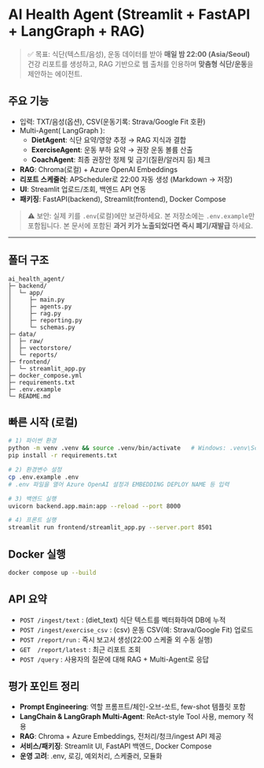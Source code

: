 # AI Health Agent (Streamlit + FastAPI + LangGraph + RAG)

> ✅ 목표: 식단(텍스트/음성), 운동 데이터를 받아 **매일 밤 22:00 (Asia/Seoul)** 건강 리포트를 생성하고, RAG 기반으로 웹 출처를 인용하며 **맞춤형 식단/운동**을 제안하는 에이전트.

## 주요 기능
- 입력: TXT/음성(옵션), CSV(운동기록: Strava/Google Fit 호환)
- Multi-Agent( LangGraph ):
  - **DietAgent**: 식단 요약/영양 추정 → RAG 지식과 결합
  - **ExerciseAgent**: 운동 부하 요약 → 권장 운동 볼륨 산출
  - **CoachAgent**: 최종 권장안 정제 및 금기(질환/알러지 등) 체크
- **RAG**: Chroma(로컬) + Azure OpenAI Embeddings
- **리포트 스케줄러**: APScheduler로 22:00 자동 생성 (Markdown → 저장)
- **UI**: Streamlit 업로드/조회, 백엔드 API 연동
- **패키징**: FastAPI(backend), Streamlit(frontend), Docker Compose

> ⚠️ 보안: 실제 키를 `.env`(로컬)에만 보관하세요. 본 저장소에는 `.env.example`만 포함됩니다. 본 문서에 포함된 **과거 키가 노출되었다면 즉시 폐기/재발급** 하세요.

---

## 폴더 구조
```
ai_health_agent/
├─ backend/
│  └─ app/
│     ├─ main.py
│     ├─ agents.py
│     ├─ rag.py
│     ├─ reporting.py
│     └─ schemas.py
├─ data/
│  ├─ raw/
│  ├─ vectorstore/
│  └─ reports/
├─ frontend/
│  └─ streamlit_app.py
├─ docker_compose.yml
├─ requirements.txt
├─ .env.example
└─ README.md
```

## 빠른 시작 (로컬)
```bash
# 1) 파이썬 환경
python -m venv .venv && source .venv/bin/activate   # Windows: .venv\Scripts\activate
pip install -r requirements.txt

# 2) 환경변수 설정
cp .env.example .env
# .env 파일을 열어 Azure OpenAI 설정과 EMBEDDING DEPLOY NAME 등 입력

# 3) 백엔드 실행
uvicorn backend.app.main:app --reload --port 8000

# 4) 프론트 실행
streamlit run frontend/streamlit_app.py --server.port 8501
```

## Docker 실행
```bash
docker compose up --build
```

## API 요약
- `POST /ingest/text` : (diet_text) 식단 텍스트를 벡터화하여 DB에 누적
- `POST /ingest/exercise_csv` : (csv) 운동 CSV(예: Strava/Google Fit) 업로드
- `POST /report/run` : 즉시 보고서 생성(22:00 스케줄 외 수동 실행)
- `GET  /report/latest` : 최근 리포트 조회
- `POST /query` : 사용자의 질문에 대해 RAG + Multi-Agent로 응답

## 평가 포인트 정리
- **Prompt Engineering**: 역할 프롬프트/체인-오브-쏘트, few-shot 템플릿 포함
- **LangChain & LangGraph Multi-Agent**: ReAct-style Tool 사용, memory 적용
- **RAG**: Chroma + Azure Embeddings, 전처리/청크/ingest API 제공
- **서비스/패키징**: Streamlit UI, FastAPI 백엔드, Docker Compose
- **운영 고려**: .env, 로깅, 예외처리, 스케줄러, 모듈화
